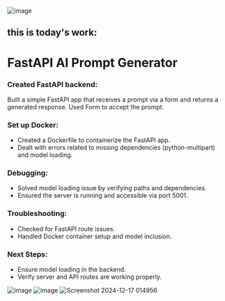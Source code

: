 ![image](https://github.com/user-attachments/assets/c953f609-98b7-40cb-bed2-2504318abfcd)

## this is today's work:
# FastAPI AI Prompt Generator
### Created FastAPI backend:

Built a simple FastAPI app that receives a prompt via a form and returns a generated response.
Used Form to accept the prompt.
###  Set up Docker:

- Created a Dockerfile to containerize the FastAPI app.
- Dealt with errors related to missing dependencies (python-multipart) and model loading.

### Debugging:

- Solved model loading issue by verifying paths and dependencies.
- Ensured the server is running and accessible via port 5001.

### Troubleshooting:

- Checked for FastAPI route issues.
- Handled Docker container setup and model inclusion.

### Next Steps:

- Ensure model loading in the backend.
- Verify server and API routes are working properly.

![image](https://github.com/user-attachments/assets/4396f6b7-21ae-4e0d-993b-a01b353f3168)
![image](https://github.com/user-attachments/assets/94d94d4b-9f43-4d21-8ab1-26ba063e8c7f)
![Screenshot 2024-12-17 014956](https://github.com/user-attachments/assets/017bf69f-4b82-48e7-b33d-1490b7c31ec9)
